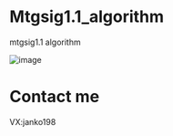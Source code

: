 # Mtgsig1.1_algorithm
mtgsig1.1 algorithm

![image](https://github.com/liuyuanjun520/Mtgsig1.1_algorithm/assets/54762364/cb2cba14-475e-48e8-a4c7-20eaefe079df)



# Contact me
VX:janko198
